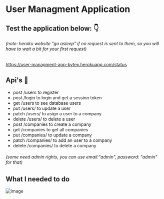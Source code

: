 # User Managment Application

## Test the application below: 👇
###### (note: heroku website "go asleep" if no request is sent to them, so you will have to wait a bit for your first request)
https://user-managment-app-bytex.herokuapp.com/status

## Api's 🔌
- post /users to register
- post /login to login and get a session token
- get /users to see database users
- put /users/<mongodb id> to update a user
- patch /users/<mongodb id> to asign a user to a company
- delete /users/<mongodb id> to delete a user
- post /companies to create a company
- get /companies to get  all companies
- put /companies/<mongodb id> to update a company
- patch /companies/<mongodb id> to add an user to a company
- delete /companies/<mongodb id> to delete a company
###### (some need admin rights, you can use email:"admin", password: "admin" for that)

## What I needed to do
![image](https://user-images.githubusercontent.com/1769806/113406072-88e3ed80-93b3-11eb-9674-797cd0fe4927.png)
